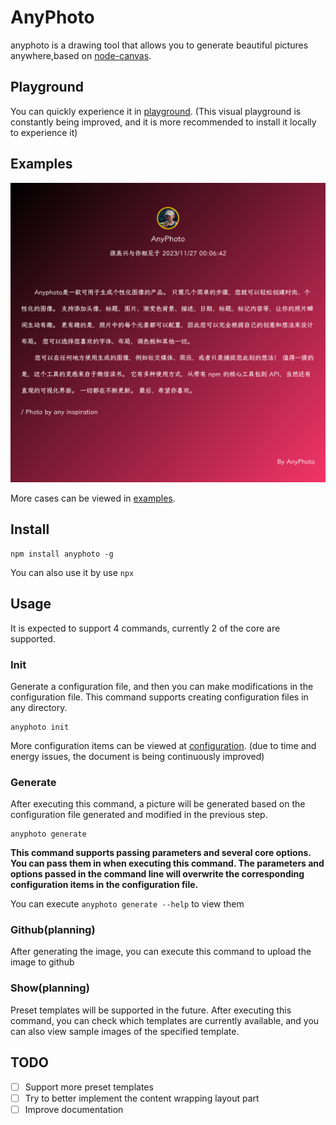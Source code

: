 # AnyPhoto

anyphoto is a drawing tool that allows you to generate beautiful pictures anywhere,based on [node-canvas](https://github.com/Automattic/node-canvas).

## Playground

You can quickly experience it in [playground](https://www.anyphoto.space/playground). (This visual playground is constantly being improved, and it is more recommended to install it locally to experience it)

## Examples

<img src="./examples/demo1.png"/>

More cases can be viewed in [examples](https://github.com/weirui88888/anyphoto/tree/main/examples).

## Install

```shell
npm install anyphoto -g
```

You can also use it by use `npx`

## Usage

It is expected to support 4 commands, currently 2 of the core are supported.

### Init

Generate a configuration file, and then you can make modifications in the configuration file. This command supports creating configuration files in any directory.

```shell
anyphoto init
```

More configuration items can be viewed at [configuration](https://www.anyphoto.space/configuration). (due to time and energy issues, the document is being continuously improved)

### Generate

After executing this command, a picture will be generated based on the configuration file generated and modified in the previous step.

```shell
anyphoto generate
```

**This command supports passing parameters and several core options. You can pass them in when executing this command. The parameters and options passed in the command line will overwrite the corresponding configuration items in the configuration file.**

You can execute `anyphoto generate --help` to view them

### Github(planning)

After generating the image, you can execute this command to upload the image to github

### Show(planning)

Preset templates will be supported in the future. After executing this command, you can check which templates are currently available, and you can also view sample images of the specified template.

## TODO

- [ ] Support more preset templates
- [ ] Try to better implement the content wrapping layout part
- [ ] Improve documentation
